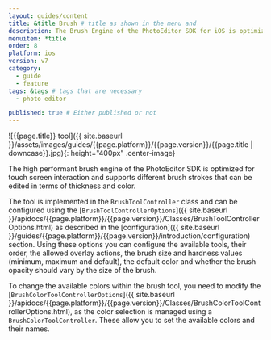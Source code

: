 ```yaml
---
layout: guides/content
title: &title Brush # title as shown in the menu and
description: The Brush Engine of the PhotoEditor SDK for iOS is optimized for touch screen interaction and supports various brush strokes, thicknesses, and colors.
menuitem: *title
order: 8
platform: ios
version: v7
category:
  - guide
  - feature
tags: &tags # tags that are necessary
  - photo editor

published: true # Either published or not
---
```


![{{page.title}} tool]({{ site.baseurl }}/assets/images/guides/{{page.platform}}/{{page.version}}/{{page.title | downcase}}.jpg){: height="400px" .center-image}


The high performant brush engine of the PhotoEditor SDK is optimized for touch screen interaction and supports different brush strokes that can be edited in terms of thickness and color.

The tool is implemented in the `BrushToolController` class and can be configured using the [`BrushToolControllerOptions`]({{ site.baseurl }}/apidocs/{{page.platform}}/{{page.version}}/Classes/BrushToolControllerOptions.html) as described in the [configuration]({{ site.baseurl }}/guides/{{page.platform}}/{{page.version}}/introduction/configuration) section. Using these options you can configure the available tools, their order, the allowed overlay actions, the brush size and hardness values (minimum, maximum and default), the default color and whether the brush opacity should vary by the size of the brush.


To change the available colors within the brush tool, you need to modify the [`BrushColorToolControllerOptions`]({{ site.baseurl }}/apidocs/{{page.platform}}/{{page.version}}/Classes/BrushColorToolControllerOptions.html), as the color selection is managed using a `BrushColorToolController`. These allow you to set the available colors and their names.
